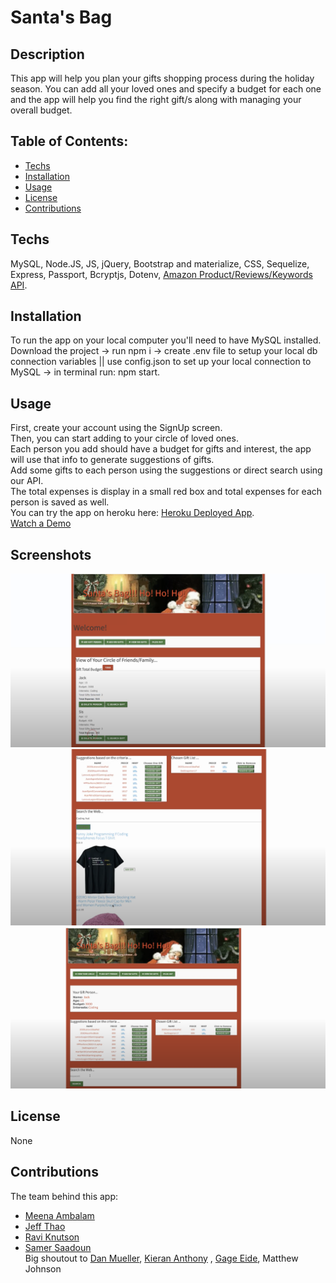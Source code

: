 # Santa's Bag

## Description
   This app will help you plan your gifts shopping process during the holiday season. You can add all your loved ones and specify a budget for each one and the app will help you find the right gift/s along with managing your overall budget. 

  ## Table of Contents:
  * [Techs](#Techs)
  * [Installation](#Installation)
  * [Usage](#usage)
  * [License](#license)
  * [Contributions](#contributions)
  
  ## Techs
  MySQL, Node.JS, JS, jQuery, Bootstrap and materialize, CSS, Sequelize, Express, Passport, Bcryptjs, Dotenv, [Amazon Product/Reviews/Keywords API](https://rapidapi.com/logicbuilder/api/amazon-product-reviews-keywords/).

  ## Installation
  To run the app on your local computer you'll need to have MySQL installed. Download the project -> run npm i -> create .env file to setup your local db connection variables || use config.json to set up your local connection to MySQL -> in terminal run: npm start. 
  
  ## Usage
  First, create your account using the SignUp screen.  
  Then, you can start adding to your circle of loved ones.   
  Each person you add should have a budget for gifts and interest, the app will use that info to generate suggestions of gifts.  
  Add some gifts to each person using the suggestions or direct search using our API.  
  The total expenses is display in a small red box and total expenses for each person is saved as well.  
  You can try the app on heroku here: [Heroku Deployed App](https://santas-bag.herokuapp.com/).  
  [Watch a Demo](https://www.youtube.com/watch?v=anhtoBlPbDM)  
  
  ## Screenshots
  ![screenshot](screenshots/santa1.png)
  ![screenshot](screenshots/santa2.png)
  ![screenshot](screenshots/santa3.png)
  
  ## License
  None
  
  ## Contributions
  The team behind this app:
  * [Meena Ambalam](https://github.com/meenaambalam)
  * [Jeff Thao](https://github.com/JeffThao)
  * [Ravi Knutson](https://github.com/Knuts839)
  * [Samer Saadoun](https://github.com/samergain)  
  Big shoutout to [Dan Mueller](https://github.com/demuelle), [Kieran Anthony](https://github.com/zekkxx) , [Gage Eide](https://github.com/gage117), Matthew Johnson
  
